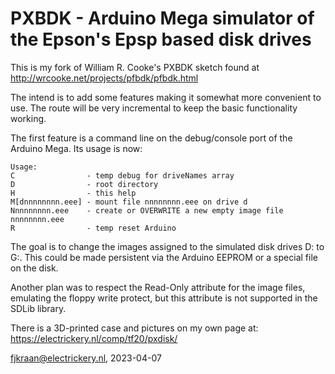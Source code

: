 # PXBDK - Arduino Mega simulator of the Epson's Epsp based disk drives

This is my fork of William R. Cooke's PXBDK sketch found at http://wrcooke.net/projects/pfbdk/pfbdk.html

The intend is to add some features making it somewhat more convenient to use. The route will be very incremental to keep 
the basic functionality working.

The first feature is a command line on the debug/console port of the Arduino Mega. Its usage is now:

	Usage:
 	C                - temp debug for driveNames array
 	D                - root directory
 	H                - this help
 	M[dnnnnnnnn.eee] - mount file nnnnnnnn.eee on drive d
 	Nnnnnnnnn.eee    - create or OVERWRITE a new empty image file nnnnnnnn.eee
 	R                - temp reset Arduino

The goal is to change the images assigned to the simulated disk drives D: to G:. This could be made persistent via the 
Arduino EEPROM or a special file on the disk. 

Another plan was to respect the Read-Only attribute for the image files, emulating the floppy write protect, but this 
attribute is not supported in the SDLib library.

There is a 3D-printed case and pictures on my own page at: https://electrickery.nl/comp/tf20/pxdisk/

fjkraan@electrickery.nl, 2023-04-07
